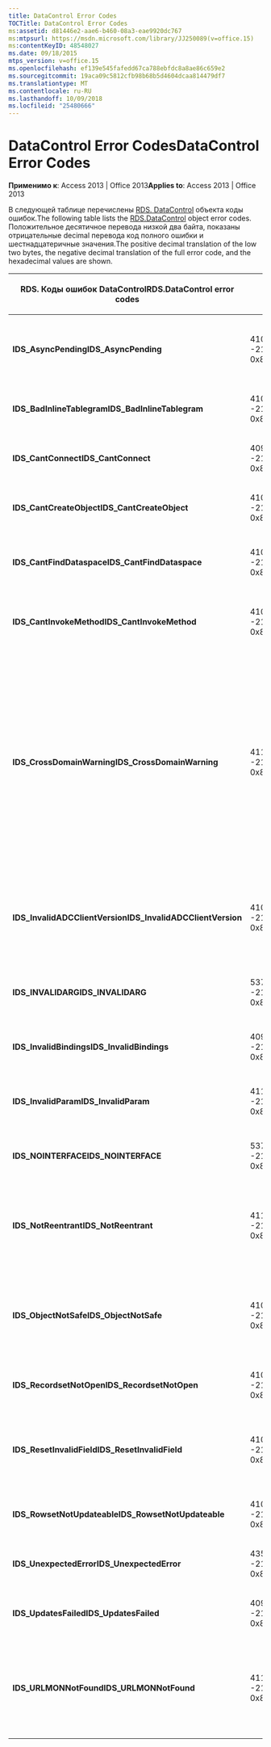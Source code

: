 ```yaml
---
title: DataControl Error Codes
TOCTitle: DataControl Error Codes
ms:assetid: d81446e2-aae6-b460-08a3-eae9920dc767
ms:mtpsurl: https://msdn.microsoft.com/library/JJ250089(v=office.15)
ms:contentKeyID: 48548027
ms.date: 09/18/2015
mtps_version: v=office.15
ms.openlocfilehash: ef139e545fafedd67ca788ebfdc8a8ae86c659e2
ms.sourcegitcommit: 19aca09c5812cfb98b68b5d4604dcaa814479df7
ms.translationtype: MT
ms.contentlocale: ru-RU
ms.lasthandoff: 10/09/2018
ms.locfileid: "25480666"
---
```

# <a name="datacontrol-error-codes"></a><span data-ttu-id="30972-102">DataControl Error Codes</span><span class="sxs-lookup"><span data-stu-id="30972-102">DataControl Error Codes</span></span>


<span data-ttu-id="30972-103">**Применимо к**: Access 2013 | Office 2013</span><span class="sxs-lookup"><span data-stu-id="30972-103">**Applies to**: Access 2013 | Office 2013</span></span>

<span data-ttu-id="30972-104">В следующей таблице перечислены [RDS. DataControl](datacontrol-object-rds.md) объекта коды ошибок.</span><span class="sxs-lookup"><span data-stu-id="30972-104">The following table lists the [RDS.DataControl](datacontrol-object-rds.md) object error codes.</span></span> <span data-ttu-id="30972-105">Положительное десятичное перевода низкой два байта, показаны отрицательные decimal перевода код полного ошибки и шестнадцатеричные значения.</span><span class="sxs-lookup"><span data-stu-id="30972-105">The positive decimal translation of the low two bytes, the negative decimal translation of the full error code, and the hexadecimal values are shown.</span></span>

<table>
<colgroup>
<col style="width: 33%" />
<col style="width: 33%" />
<col style="width: 33%" />
</colgroup>
<thead>
<tr class="header">
<th><p><span data-ttu-id="30972-106">RDS. Коды ошибок DataControl</span><span class="sxs-lookup"><span data-stu-id="30972-106">RDS.DataControl error codes</span></span></p></th>
<th><p><span data-ttu-id="30972-107">Number</span><span class="sxs-lookup"><span data-stu-id="30972-107">Number</span></span></p></th>
<th><p><span data-ttu-id="30972-108">Описание</span><span class="sxs-lookup"><span data-stu-id="30972-108">Description</span></span></p></th>
</tr>
</thead>
<tbody>
<tr class="odd">
<td><p><span data-ttu-id="30972-109"><strong>IDS_AsyncPending</strong></span><span class="sxs-lookup"><span data-stu-id="30972-109"><strong>IDS_AsyncPending</strong></span></span></p></td>
<td><p><span data-ttu-id="30972-110">4107</span><span class="sxs-lookup"><span data-stu-id="30972-110">4107</span></span><br />
<span data-ttu-id="30972-111">-2146824175</span><span class="sxs-lookup"><span data-stu-id="30972-111">-2146824175</span></span><br />
<span data-ttu-id="30972-112">0x800A1011</span><span class="sxs-lookup"><span data-stu-id="30972-112">0x800A1011</span></span></p></td>
<td><p><span data-ttu-id="30972-113">Невозможно выполнить операцию, до асинхронной операции.</span><span class="sxs-lookup"><span data-stu-id="30972-113">Operation cannot be performed while async operation is pending.</span></span></p></td>
</tr>
<tr class="even">
<td><p><span data-ttu-id="30972-114"><strong>IDS_BadInlineTablegram</strong></span><span class="sxs-lookup"><span data-stu-id="30972-114"><strong>IDS_BadInlineTablegram</strong></span></span></p></td>
<td><p><span data-ttu-id="30972-115">4105</span><span class="sxs-lookup"><span data-stu-id="30972-115">4105</span></span><br />
<span data-ttu-id="30972-116">-2146824183</span><span class="sxs-lookup"><span data-stu-id="30972-116">-2146824183</span></span><br />
<span data-ttu-id="30972-117">0x800A1009</span><span class="sxs-lookup"><span data-stu-id="30972-117">0x800A1009</span></span></p></td>
<td><p><span data-ttu-id="30972-118">Недопустимый встроенного tablegram.</span><span class="sxs-lookup"><span data-stu-id="30972-118">Bad inline tablegram.</span></span></p></td>
</tr>
<tr class="odd">
<td><p><span data-ttu-id="30972-119"><strong>IDS_CantConnect</strong></span><span class="sxs-lookup"><span data-stu-id="30972-119"><strong>IDS_CantConnect</strong></span></span></p></td>
<td><p><span data-ttu-id="30972-120">4099</span><span class="sxs-lookup"><span data-stu-id="30972-120">4099</span></span><br />
<span data-ttu-id="30972-121">-2146824189</span><span class="sxs-lookup"><span data-stu-id="30972-121">-2146824189</span></span><br />
<span data-ttu-id="30972-122">0x800A1003</span><span class="sxs-lookup"><span data-stu-id="30972-122">0x800A1003</span></span></p></td>
<td><p><span data-ttu-id="30972-123">Не удается подключиться к серверу.</span><span class="sxs-lookup"><span data-stu-id="30972-123">Cannot connect to server.</span></span></p></td>
</tr>
<tr class="even">
<td><p><span data-ttu-id="30972-124"><strong>IDS_CantCreateObject</strong></span><span class="sxs-lookup"><span data-stu-id="30972-124"><strong>IDS_CantCreateObject</strong></span></span></p></td>
<td><p><span data-ttu-id="30972-125">4100</span><span class="sxs-lookup"><span data-stu-id="30972-125">4100</span></span><br />
<span data-ttu-id="30972-126">-2146824188</span><span class="sxs-lookup"><span data-stu-id="30972-126">-2146824188</span></span><br />
<span data-ttu-id="30972-127">0x800A1004</span><span class="sxs-lookup"><span data-stu-id="30972-127">0x800A1004</span></span></p></td>
<td><p><span data-ttu-id="30972-128">Не удается создать бизнес-объект.</span><span class="sxs-lookup"><span data-stu-id="30972-128">Business object cannot be created.</span></span></p></td>
</tr>
<tr class="odd">
<td><p><span data-ttu-id="30972-129"><strong>IDS_CantFindDataspace</strong></span><span class="sxs-lookup"><span data-stu-id="30972-129"><strong>IDS_CantFindDataspace</strong></span></span></p></td>
<td><p><span data-ttu-id="30972-130">4102</span><span class="sxs-lookup"><span data-stu-id="30972-130">4102</span></span><br />
<span data-ttu-id="30972-131">-2146824186</span><span class="sxs-lookup"><span data-stu-id="30972-131">-2146824186</span></span><br />
<span data-ttu-id="30972-132">0x800A1006</span><span class="sxs-lookup"><span data-stu-id="30972-132">0x800A1006</span></span></p></td>
<td><p><span data-ttu-id="30972-133">Свойство пространства данных не поддерживается.</span><span class="sxs-lookup"><span data-stu-id="30972-133">Dataspace property is not valid.</span></span></p></td>
</tr>
<tr class="even">
<td><p><span data-ttu-id="30972-134"><strong>IDS_CantInvokeMethod</strong></span><span class="sxs-lookup"><span data-stu-id="30972-134"><strong>IDS_CantInvokeMethod</strong></span></span></p></td>
<td><p><span data-ttu-id="30972-135">4101</span><span class="sxs-lookup"><span data-stu-id="30972-135">4101</span></span><br />
<span data-ttu-id="30972-136">-2146824187</span><span class="sxs-lookup"><span data-stu-id="30972-136">-2146824187</span></span><br />
<span data-ttu-id="30972-137">0x800A1005</span><span class="sxs-lookup"><span data-stu-id="30972-137">0x800A1005</span></span></p></td>
<td><p><span data-ttu-id="30972-138">Не удается вызвать метод на бизнес-объект.</span><span class="sxs-lookup"><span data-stu-id="30972-138">Method cannot be invoked on business object.</span></span></p></td>
</tr>
<tr class="odd">
<td><p><span data-ttu-id="30972-139"><strong>IDS_CrossDomainWarning</strong></span><span class="sxs-lookup"><span data-stu-id="30972-139"><strong>IDS_CrossDomainWarning</strong></span></span></p></td>
<td><p><span data-ttu-id="30972-140">4112</span><span class="sxs-lookup"><span data-stu-id="30972-140">4112</span></span><br />
<span data-ttu-id="30972-141">-2146824170</span><span class="sxs-lookup"><span data-stu-id="30972-141">-2146824170</span></span><br />
<span data-ttu-id="30972-142">0x800A1016</span><span class="sxs-lookup"><span data-stu-id="30972-142">0x800A1016</span></span></p></td>
<td><p><span data-ttu-id="30972-143">На этой странице получает доступ к данным в другом домене.</span><span class="sxs-lookup"><span data-stu-id="30972-143">This page accesses data on another domain.</span></span> <span data-ttu-id="30972-144">Хотите ли вы разрешить это?</span><span class="sxs-lookup"><span data-stu-id="30972-144">Do you want to allow this?</span></span> <span data-ttu-id="30972-145">Чтобы избежать этого сообщения в Internet Explorer, можно добавить безопасный веб-сайт в зону надежных сайтов на вкладке <strong>Безопасность</strong> диалогового окна <strong>Свойства обозревателя</strong> .</span><span class="sxs-lookup"><span data-stu-id="30972-145">To avoid this message in Internet Explorer, you can add a secure website to your Trusted Sites zone on the <strong>Security</strong> tab of the <strong>Internet Options</strong> dialog box.</span></span></p></td>
</tr>
<tr class="even">
<td><p><span data-ttu-id="30972-146"><strong>IDS_InvalidADCClientVersion</strong></span><span class="sxs-lookup"><span data-stu-id="30972-146"><strong>IDS_InvalidADCClientVersion</strong></span></span></p></td>
<td><p><span data-ttu-id="30972-147">4106</span><span class="sxs-lookup"><span data-stu-id="30972-147">4106</span></span><br />
<span data-ttu-id="30972-148">-2146824176</span><span class="sxs-lookup"><span data-stu-id="30972-148">-2146824176</span></span><br />
<span data-ttu-id="30972-149">0x800A1010</span><span class="sxs-lookup"><span data-stu-id="30972-149">0x800A1010</span></span></p></td>
<td><p><span data-ttu-id="30972-150">Недопустимая версия клиента служб удаленных рабочих СТОЛОВ — Клиент новее сервера.</span><span class="sxs-lookup"><span data-stu-id="30972-150">Invalid RDS Client Version — Client is newer than server.</span></span></p></td>
</tr>
<tr class="odd">
<td><p><span data-ttu-id="30972-151"><strong>IDS_INVALIDARG</strong></span><span class="sxs-lookup"><span data-stu-id="30972-151"><strong>IDS_INVALIDARG</strong></span></span></p></td>
<td><p><span data-ttu-id="30972-152">5376</span><span class="sxs-lookup"><span data-stu-id="30972-152">5376</span></span><br />
<span data-ttu-id="30972-153">-2147019520</span><span class="sxs-lookup"><span data-stu-id="30972-153">-2147019520</span></span><br />
<span data-ttu-id="30972-154">0x80071500</span><span class="sxs-lookup"><span data-stu-id="30972-154">0x80071500</span></span></p></td>
<td><p><span data-ttu-id="30972-155">Один или несколько аргументов являются недопустимыми.</span><span class="sxs-lookup"><span data-stu-id="30972-155">One or more arguments are invalid.</span></span></p></td>
</tr>
<tr class="even">
<td><p><span data-ttu-id="30972-156"><strong>IDS_InvalidBindings</strong></span><span class="sxs-lookup"><span data-stu-id="30972-156"><strong>IDS_InvalidBindings</strong></span></span></p></td>
<td><p><span data-ttu-id="30972-157">4097</span><span class="sxs-lookup"><span data-stu-id="30972-157">4097</span></span><br />
<span data-ttu-id="30972-158">-2146824191</span><span class="sxs-lookup"><span data-stu-id="30972-158">-2146824191</span></span><br />
<span data-ttu-id="30972-159">0x800A1001</span><span class="sxs-lookup"><span data-stu-id="30972-159">0x800A1001</span></span></p></td>
<td><p><span data-ttu-id="30972-160">Ошибка в свойство привязки.</span><span class="sxs-lookup"><span data-stu-id="30972-160">Error in bindings property.</span></span></p></td>
</tr>
<tr class="odd">
<td><p><span data-ttu-id="30972-161"><strong>IDS_InvalidParam</strong></span><span class="sxs-lookup"><span data-stu-id="30972-161"><strong>IDS_InvalidParam</strong></span></span></p></td>
<td><p><span data-ttu-id="30972-162">4110</span><span class="sxs-lookup"><span data-stu-id="30972-162">4110</span></span><br />
<span data-ttu-id="30972-163">-2146824172</span><span class="sxs-lookup"><span data-stu-id="30972-163">-2146824172</span></span><br />
<span data-ttu-id="30972-164">0x800A1014</span><span class="sxs-lookup"><span data-stu-id="30972-164">0x800A1014</span></span></p></td>
<td><p><span data-ttu-id="30972-165">Один или несколько аргументов являются недопустимыми.</span><span class="sxs-lookup"><span data-stu-id="30972-165">One or more arguments are invalid.</span></span></p></td>
</tr>
<tr class="even">
<td><p><span data-ttu-id="30972-166"><strong>IDS_NOINTERFACE</strong></span><span class="sxs-lookup"><span data-stu-id="30972-166"><strong>IDS_NOINTERFACE</strong></span></span></p></td>
<td><p><span data-ttu-id="30972-167">5377</span><span class="sxs-lookup"><span data-stu-id="30972-167">5377</span></span><br />
<span data-ttu-id="30972-168">-2147019519</span><span class="sxs-lookup"><span data-stu-id="30972-168">-2147019519</span></span><br />
<span data-ttu-id="30972-169">0x80071501</span><span class="sxs-lookup"><span data-stu-id="30972-169">0x80071501</span></span></p></td>
<td><p><span data-ttu-id="30972-170">Интерфейс не поддерживается.</span><span class="sxs-lookup"><span data-stu-id="30972-170">No such interface is supported.</span></span></p></td>
</tr>
<tr class="odd">
<td><p><span data-ttu-id="30972-171"><strong>IDS_NotReentrant</strong></span><span class="sxs-lookup"><span data-stu-id="30972-171"><strong>IDS_NotReentrant</strong></span></span></p></td>
<td><p><span data-ttu-id="30972-172">4111</span><span class="sxs-lookup"><span data-stu-id="30972-172">4111</span></span><br />
<span data-ttu-id="30972-173">-2146824171</span><span class="sxs-lookup"><span data-stu-id="30972-173">-2146824171</span></span><br />
<span data-ttu-id="30972-174">0x800A1015</span><span class="sxs-lookup"><span data-stu-id="30972-174">0x800A1015</span></span></p></td>
<td><p><span data-ttu-id="30972-175">Невозможно выполнить запрос, во время обработчика событий обрабатывается в данный момент.</span><span class="sxs-lookup"><span data-stu-id="30972-175">Request cannot be executed while the event handler is still processing.</span></span></p></td>
</tr>
<tr class="even">
<td><p><span data-ttu-id="30972-176"><strong>IDS_ObjectNotSafe</strong></span><span class="sxs-lookup"><span data-stu-id="30972-176"><strong>IDS_ObjectNotSafe</strong></span></span></p></td>
<td><p><span data-ttu-id="30972-177">4103</span><span class="sxs-lookup"><span data-stu-id="30972-177">4103</span></span><br />
<span data-ttu-id="30972-178">-2146824185</span><span class="sxs-lookup"><span data-stu-id="30972-178">-2146824185</span></span><br />
<span data-ttu-id="30972-179">0x800A1007</span><span class="sxs-lookup"><span data-stu-id="30972-179">0x800A1007</span></span></p></td>
<td><p><span data-ttu-id="30972-180">Параметры безопасности на данном компьютере запрещают создание бизнес-объекта.</span><span class="sxs-lookup"><span data-stu-id="30972-180">Safety settings on this computer prohibit creation of business object.</span></span></p></td>
</tr>
<tr class="odd">
<td><p><span data-ttu-id="30972-181"><strong>IDS_RecordsetNotOpen</strong></span><span class="sxs-lookup"><span data-stu-id="30972-181"><strong>IDS_RecordsetNotOpen</strong></span></span></p></td>
<td><p><span data-ttu-id="30972-182">4109</span><span class="sxs-lookup"><span data-stu-id="30972-182">4109</span></span><br />
<span data-ttu-id="30972-183">-2146824173</span><span class="sxs-lookup"><span data-stu-id="30972-183">-2146824173</span></span><br />
<span data-ttu-id="30972-184">0x800A1013</span><span class="sxs-lookup"><span data-stu-id="30972-184">0x800A1013</span></span></p></td>
<td><p><span data-ttu-id="30972-185"><strong>Набор записей</strong> не открыта.</span><span class="sxs-lookup"><span data-stu-id="30972-185"><strong>Recordset</strong> is not open.</span></span></p></td>
</tr>
<tr class="even">
<td><p><span data-ttu-id="30972-186"><strong>IDS_ResetInvalidField</strong></span><span class="sxs-lookup"><span data-stu-id="30972-186"><strong>IDS_ResetInvalidField</strong></span></span></p></td>
<td><p><span data-ttu-id="30972-187">4108</span><span class="sxs-lookup"><span data-stu-id="30972-187">4108</span></span><br />
<span data-ttu-id="30972-188">-2146824174</span><span class="sxs-lookup"><span data-stu-id="30972-188">-2146824174</span></span><br />
<span data-ttu-id="30972-189">0x800A1012</span><span class="sxs-lookup"><span data-stu-id="30972-189">0x800A1012</span></span></p></td>
<td><p><span data-ttu-id="30972-190">Столбец, указанный в <strong>SortColumn</strong> или <strong>FilterColumn</strong> не существует.</span><span class="sxs-lookup"><span data-stu-id="30972-190">Column specified in <strong>SortColumn</strong> or <strong>FilterColumn</strong> does not exist.</span></span></p></td>
</tr>
<tr class="odd">
<td><p><span data-ttu-id="30972-191"><strong>IDS_RowsetNotUpdateable</strong></span><span class="sxs-lookup"><span data-stu-id="30972-191"><strong>IDS_RowsetNotUpdateable</strong></span></span></p></td>
<td><p><span data-ttu-id="30972-192">4104</span><span class="sxs-lookup"><span data-stu-id="30972-192">4104</span></span><br />
<span data-ttu-id="30972-193">-2146824184</span><span class="sxs-lookup"><span data-stu-id="30972-193">-2146824184</span></span><br />
<span data-ttu-id="30972-194">0x800A1008</span><span class="sxs-lookup"><span data-stu-id="30972-194">0x800A1008</span></span></p></td>
<td><p><span data-ttu-id="30972-195">Не обновляемое набор строк.</span><span class="sxs-lookup"><span data-stu-id="30972-195">Rowset not updateable.</span></span></p></td>
</tr>
<tr class="even">
<td><p><span data-ttu-id="30972-196"><strong>IDS_UnexpectedError</strong></span><span class="sxs-lookup"><span data-stu-id="30972-196"><strong>IDS_UnexpectedError</strong></span></span></p></td>
<td><p><span data-ttu-id="30972-197">4351</span><span class="sxs-lookup"><span data-stu-id="30972-197">4351</span></span><br />
<span data-ttu-id="30972-198">-2146823937</span><span class="sxs-lookup"><span data-stu-id="30972-198">-2146823937</span></span><br />
<span data-ttu-id="30972-199">0x800A10FF</span><span class="sxs-lookup"><span data-stu-id="30972-199">0x800A10FF</span></span></p></td>
<td><p><span data-ttu-id="30972-200">Непредвиденная ошибка.</span><span class="sxs-lookup"><span data-stu-id="30972-200">Unexpected error.</span></span></p></td>
</tr>
<tr class="odd">
<td><p><span data-ttu-id="30972-201"><strong>IDS_UpdatesFailed</strong></span><span class="sxs-lookup"><span data-stu-id="30972-201"><strong>IDS_UpdatesFailed</strong></span></span></p></td>
<td><p><span data-ttu-id="30972-202">4098</span><span class="sxs-lookup"><span data-stu-id="30972-202">4098</span></span><br />
<span data-ttu-id="30972-203">-2146824190</span><span class="sxs-lookup"><span data-stu-id="30972-203">-2146824190</span></span><br />
<span data-ttu-id="30972-204">0x800A1002</span><span class="sxs-lookup"><span data-stu-id="30972-204">0x800A1002</span></span></p></td>
<td><p><span data-ttu-id="30972-205">Не удается обновить базы данных.</span><span class="sxs-lookup"><span data-stu-id="30972-205">Unable to update database.</span></span></p></td>
</tr>
<tr class="even">
<td><p><span data-ttu-id="30972-206"><strong>IDS_URLMONNotFound</strong></span><span class="sxs-lookup"><span data-stu-id="30972-206"><strong>IDS_URLMONNotFound</strong></span></span></p></td>
<td><p><span data-ttu-id="30972-207">4119</span><span class="sxs-lookup"><span data-stu-id="30972-207">4119</span></span><br />
<span data-ttu-id="30972-208">-2146824169</span><span class="sxs-lookup"><span data-stu-id="30972-208">-2146824169</span></span><br />
<span data-ttu-id="30972-209">0x800A1017</span><span class="sxs-lookup"><span data-stu-id="30972-209">0x800A1017</span></span></p></td>
<td><p><span data-ttu-id="30972-210">Свойство <strong>URL-адрес</strong> DataControl требуется системный файл Urlmon.dll, который не удается найти.</span><span class="sxs-lookup"><span data-stu-id="30972-210">DataControl <strong>URL</strong> property requires the system file Urlmon.dll, which cannot be found.</span></span></p></td>
</tr>
</tbody>
</table>

